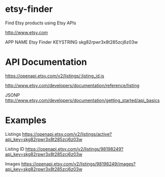 etsy-finder
===========

Find Etsy products using Etsy APIs

http://www.etsy.com

APP NAME Etsy Finder
KEYSTRING skg82rpwr3x8t285zcj6z03w

API Documentation
=================

https://openapi.etsy.com/v2/listings/:listing_id.js

http://www.etsy.com/developers/documentation/reference/listing

JSONP
http://www.etsy.com/developers/documentation/getting_started/api_basics

Examples
========

Listings
https://openapi.etsy.com/v2/listings/active?api_key=skg82rpwr3x8t285zcj6z03w

Listing ID
https://openapi.etsy.com/v2/listings/98198249?api_key=skg82rpwr3x8t285zcj6z03w

Images
https://openapi.etsy.com/v2/listings/98198249/images?api_key=skg82rpwr3x8t285zcj6z03w

